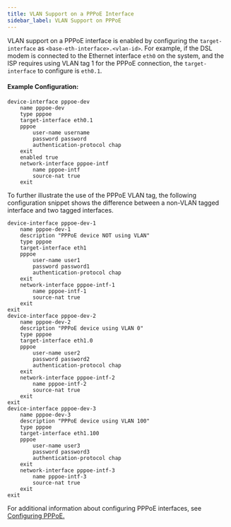 ```yaml
---
title: VLAN Support on a PPPoE Interface
sidebar_label: VLAN Support on PPPoE
---
```


VLAN support on a PPPoE interface is enabled by configuring the `target-interface` as `<base-eth-interface>.<vlan-id>`.  For example, if the DSL modem is connected to the Ethernet interface `eth0` on the system, and the ISP requires using VLAN tag 1 for the PPPoE connection, the `target-interface` to configure is `eth0.1`.

#### Example Configuration:

```
device-interface pppoe-dev
    name pppoe-dev
    type pppoe
    target-interface eth0.1
    pppoe
        user-name username
        password password
        authentication-protocol chap
    exit
    enabled true
    network-interface pppoe-intf
        name pppoe-intf
        source-nat true
    exit
```

To further illustrate the use of the PPPoE VLAN tag, the following configuration snippet shows the difference between a non-VLAN tagged interface and two tagged interfaces. 

```
device-interface pppoe-dev-1
    name pppoe-dev-1
    description "PPPoE device NOT using VLAN"
    type pppoe
    target-interface eth1
    pppoe
        user-name user1
        password password1
        authentication-protocol chap
    exit
    network-interface pppoe-intf-1
        name pppoe-intf-1
        source-nat true
    exit
exit
device-interface pppoe-dev-2
    name pppoe-dev-2
    description "PPPoE device using VLAN 0"
    type pppoe
    target-interface eth1.0
    pppoe
        user-name user2
        password password2
        authentication-protocol chap
    exit
    network-interface pppoe-intf-2
        name pppoe-intf-2
        source-nat true
    exit
exit
device-interface pppoe-dev-3
    name pppoe-dev-3
    description "PPPoE device using VLAN 100"
    type pppoe
    target-interface eth1.100
    pppoe
        user-name user3
        password password3
        authentication-protocol chap
    exit
    network-interface pppoe-intf-3
        name pppoe-intf-3
        source-nat true
    exit
exit
```

For additional information about configuring PPPoE interfaces, see [Configuring PPPoE.](howto_config_PPPoE.md)
